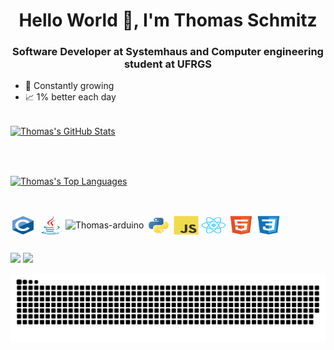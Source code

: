 <h1 align="center">Hello World 👋, I'm Thomas Schmitz</h1>
<h3 align="center">Software Developer at Systemhaus and Computer engineering student at UFRGS</h3>

- 🚀 Constantly growing
- 📈 1% better each day

##

<a href="https://github.com/thschmitz">
  <img height="180em" alt="Thomas's GitHub Stats" align="center" src="https://github-readme-stats.vercel.app/api/?username=thschmitz&count_private=true&show_icons=true&theme=dark&custom_title=Thomas's%20GitHub%20Stats&include_all_commits=true" />
  
  <br></br>
  
  <img height="180em" alt="Thomas's Top Languages" align="center" src="https://github-readme-stats.vercel.app/api/top-langs/?username=thschmitz&layout=compact&theme=dark"/>  
</a>

  
  
##
<div style="display: inline_block"><br>
  <img align="center" alt="Thomas-c" height="30" width="40" src="https://raw.githubusercontent.com/devicons/devicon/master/icons/c/c-original.svg">
  <img align="center" alt="Thomas-java" height="30" width="40" src="https://raw.githubusercontent.com/devicons/devicon/master/icons/java/java-original.svg">
  <img align="center" alt="Thomas-arduino" height="30" width="40" src="https://cdn.worldvectorlogo.com/logos/arduino-1.svg">
  <img align="center" alt="Thomas-Python" height="30" width="40" src="https://raw.githubusercontent.com/devicons/devicon/master/icons/python/python-original.svg">
  <img align="center" alt="Thomas-JavaScript" height="30" width="40" src="https://raw.githubusercontent.com/devicons/devicon/master/icons/javascript/javascript-original.svg">
  <img align="center" alt="Thomas-react" height="30" width="40" src="https://raw.githubusercontent.com/devicons/devicon/master/icons/react/react-original.svg">

  <img align="center" alt="Thomas-HTML" height="30" width="40" src="https://raw.githubusercontent.com/devicons/devicon/master/icons/html5/html5-original.svg">
  <img align="center" alt="Thomas-CSS" height="30" width="40" src="https://raw.githubusercontent.com/devicons/devicon/master/icons/css3/css3-original.svg">
</div>
 
##
  <a href="https://instagram.com/thomasschmitz2005" target="_blank"><img src="https://img.shields.io/badge/-Instagram-%23E4405F?style=for-the-badge&logo=instagram&logoColor=white" target="_blank"></a>
  <a href = "mailto:thomas.henrique.schmitz@gmail.com"><img src="https://img.shields.io/badge/-Gmail-%23333?style=for-the-badge&logo=gmail&logoColor=white" target="_blank"></a>
  

![Snake animation](https://github.com/thschmitz/thschmitz/blob/output/github-contribution-grid-snake.svg)

